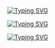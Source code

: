 [![Typing SVG](https://readme-typing-svg.herokuapp.com?size=18&duration=3000&color=EEB4F7&lines=Software+Engineer+@Scalapay)](https://git.io/typing-svg)

[![Typing SVG](https://readme-typing-svg.herokuapp.com?size=18&duration=4000&color=12F70C&lines=BSc+in+computer+science)](https://git.io/typing-svg)

[![Typing SVG](https://readme-typing-svg.herokuapp.com?size=18&duration=5000&color=1877F7&lines=Find+me+on+Linkedin+for+more)](https://git.io/typing-svg)
